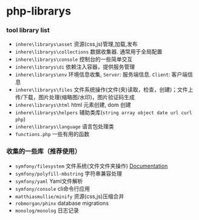 # php-librarys

### tool library list

- `inhere\librarys\asset` 资源(css,js)管理,加载,发布 
- `inhere\librarys\collections` 数据收集器. 通常用于全局配置
- `inhere\librarys\console` 控制台的一些简单交互 
- `inhere\librarys\di` 依赖注入容器，提供服务管理 
- `inhere\librarys\env` 环境信息收集, `Server`: 服务端信息. `Client`: 客户端信息 
- `inhere\librarys\files` 文件系统操作(文件(夹)读取，检查，创建)；文件上传/下载，图片处理(缩略图/水印)，图片验证码生成 
- `inhere\librarys\html` html 元素创建, dom 创建
- `inhere\librarys\helpers` 辅助类库(`string array object date url curl php`)
- `inhere\librarys\language` 语言包处理类
- `functions.php` 一些有用的函数

### 收集的一些库（推荐使用） 

- `symfony/filesystem` 文件系统(文件文件夹操作) [Documentation](https://symfony.com/doc/current/components/filesystem/index.html)
- `symfony/polyfill-mbstring` 字符串兼容处理 
- `symfony/yaml` Yaml文件解析 
- `symfony/console` cli命令行应用 
- `matthiasmullie/minify` 资源(css,js)压缩合并 
- `robmorgan/phinx` database migrations 
- `monolog/monolog` 日志记录
